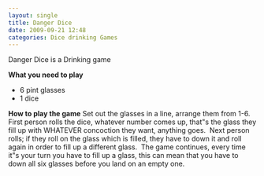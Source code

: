 ```yaml
---
layout: single
title: Danger Dice
date: 2009-09-21 12:48
categories: Dice drinking Games
---
```

Danger Dice is a Drinking game

<strong>What you need to play</strong>
<ul>
	<li>6 pint glasses</li>
	<li>1 dice</li>
</ul>
<strong>How to play the game</strong>
Set out the glasses in a line, arrange them from 1-6.
First person rolls the dice, whatever number comes up, that&quot;s the glass they fill up with WHATEVER concoction they want, anything goes.  Next person rolls; if they roll on the glass which is filled, they have to down it and roll again in order to fill up a different glass.  The game continues, every time it&quot;s your turn you have to fill up a glass, this can mean that you have to down all six glasses before you land on an empty one.
